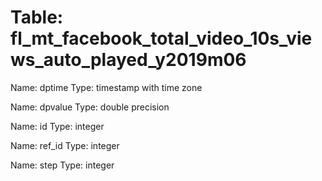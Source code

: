 Table: fl_mt_facebook_total_video_10s_views_auto_played_y2019m06
================================================================

Name: dptime
Type: timestamp with time zone

Name: dpvalue
Type: double precision

Name: id
Type: integer

Name: ref_id
Type: integer

Name: step
Type: integer

